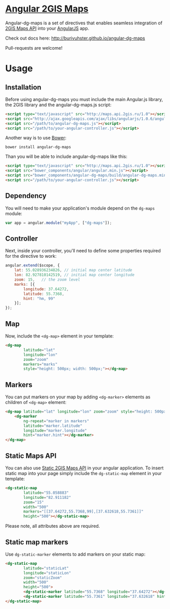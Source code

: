 [Angular 2GIS Maps](http://burivuhster.github.io/angular-dg-maps)
===============

Angular-dg-maps is a set of directives that enables seamless integration of [2GIS Maps API](http://api.2gis.ru/doc/maps/info/) into your [AngularJS](https://github.com/angular/angular.js) app.

Check out docs here: http://burivuhster.github.io/angular-dg-maps

Pull-requests are welcome!

# Usage
## Installation
Before using angular-dg-maps you must include the main Angular.js library, the 2GIS library and the angular-dg-maps.js script:
```html
<script type="text/javascript" src="http://maps.api.2gis.ru/1.0"></script>
<script src="http://ajax.googleapis.com/ajax/libs/angularjs/1.0.6/angular.min.js"></script>
<script src="/path/to/angular-dg-maps.js"></script>
<script src="/path/to/your-angular-controller.js"></script>
```

Another way is to use [Bower](http://bower.io):
```
bower install angular-dg-maps
```

Than you will be able to include angular-dg-maps like this:
```html
<script type="text/javascript" src="http://maps.api.2gis.ru/1.0"></script>
<script src="bower_components/angular/angular.min.js"></script>
<script src="bower_components/angular-dg-maps/build/angular-dg-maps.min.js"></script>
<script src="/path/to/your-angular-controller.js"></script>
```

## Dependency
You will need to make your application's module depend on the `dg-maps` module:
```javascript
var app = angular.module("myApp", ["dg-maps"]);
```

## Controller
Next, inside your controller, you'll need to define some properties required for the directive to work:
```javascript
angular.extend($scope, {
    lat: 55.028936234826, // initial map center latitude
    lon: 82.927810142519, // initial map center longitude
    zoom: 15,   // the zoom level
    marks: [{   
        longitude: 37.64272,
        latitude: 55.7368,
        hint: "hm, 99"
    }];
});
```

## Map
Now, include the `<dg-map>` element in your template:
```html
<dg-map 
        latitude="lat" 
        longitude="lon" 
        zoom="zoom" 
        markers="marks" 
        style="height: 500px; width: 500px;"></dg-map>
```

## Markers
You can put markers on your map by adding `<dg-marker>` elements as children of `<dg-map>` element:
```html
<dg-map latitude="lat" longitude="lon" zoom="zoom" style="height: 500px; width: 500px;">
    <dg-marker 
        ng-repeat="marker in markers" 
        latitude="marker.latitude" 
        longitude="marker.longitude" 
        hint="marker.hint"></dg-marker>
</dg-map>
```

## Static Maps API
You can also use [Static 2GIS Maps API](http://api.2gis.ru/doc/maps/static/) in your angular application.
To insert static map into your page simply include the `dg-static-map` element in your template:
```html
<dg-static-map
        latitude="55.058883"
        longitude="82.911182"
        zoom="15"
        width="500"
        markers="[[37.64272,55.7368,99],[37.632618,55.7361]]"
        height="500"></dg-static-map>
```
Please note, all attributes above are required.

## Static map markers
Use `dg-static-marker` elements to add markers on your static map:
```html
<dg-static-map
        latitude="staticLat"
        longitude="staticLon"
        zoom="staticZoom"
        width="500"
        height="500">
        <dg-static-marker latitude="55.7368" longitude="37.64272"></dg-static-marker>
        <dg-static-marker latitude="55.7361" longitude="37.632618" hint="10"></dg-static-marker>
</dg-static-map>
```
